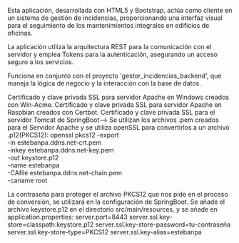 Esta aplicación, desarrollada con HTML5 y Bootstrap, actúa como cliente en un sistema de gestión de incidencias, proporcionando una interfaz visual para el seguimiento de los mantenimientos integrales en edificios de oficinas.

La aplicación utiliza la arquitectura REST para la comunicación con el servidor y emplea Tokens para la autenticación, asegurando un acceso seguro a los servicios.

Funciona en conjunto con el proyecto 'gestor_incidencias_backend', que maneja la lógica de negocio y la interacción con la base de datos.


Certificado y clave privada SSL para servidor Apache en Windows creados con Win-Acme.
Certificado y clave privada SSL para servidor Apache en Raspbian creados con Certbot.
Certificado y clave privada SSL para el servidor Tomcat de SpringBoot--> Se utilizan los archivos .pem creados para el Servidor Apache y se utiliza openSSL para convertirlos a un archivo .p12(PKCS12):
openssl pkcs12 -export \
  -in estebanpa.ddns.net-crt.pem \
  -inkey estebanpa.ddns.net-key.pem \
  -out keystore.p12 \
  -name estebanpa \
  -CAfile estebanpa.ddns.net-chain.pem \
  -caname root

La contraseña para proteger el archivo PKCS12 que nos pide en el proceso de conversión, se utilizará en la configuración de SpringBoot.
Se añade el archivo keystore.p12 en el directorio src/main/resources, y se añade en application.properties:
server.port=8443
server.ssl.key-store=classpath:keystore.p12
server.ssl.key-store-password=tu-contraseña
server.ssl.key-store-type=PKCS12
server.ssl.key-alias=estebanpa


